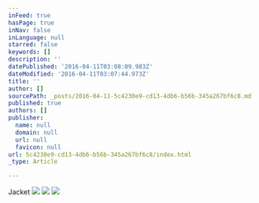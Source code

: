 ```yaml
---
inFeed: true
hasPage: true
inNav: false
inLanguage: null
starred: false
keywords: []
description: ''
datePublished: '2016-04-11T03:08:09.983Z'
dateModified: '2016-04-11T03:07:44.973Z'
title: ''
author: []
sourcePath: _posts/2016-04-11-5c4230e9-cd13-4db6-b56b-345a267bf6c8.md
published: true
authors: []
publisher:
  name: null
  domain: null
  url: null
  favicon: null
url: 5c4230e9-cd13-4db6-b56b-345a267bf6c8/index.html
_type: Article

---
```

Jacket
![](https://the-grid-user-content.s3-us-west-2.amazonaws.com/33383651-9f55-46c4-8928-e706672cb2a4.jpg)
![](https://the-grid-user-content.s3-us-west-2.amazonaws.com/6c291678-69fb-4945-bcc4-9da5c2379514.jpg)
![](https://the-grid-user-content.s3-us-west-2.amazonaws.com/6defcbfc-fb13-427d-880b-aa5cf9675ac3.jpg)